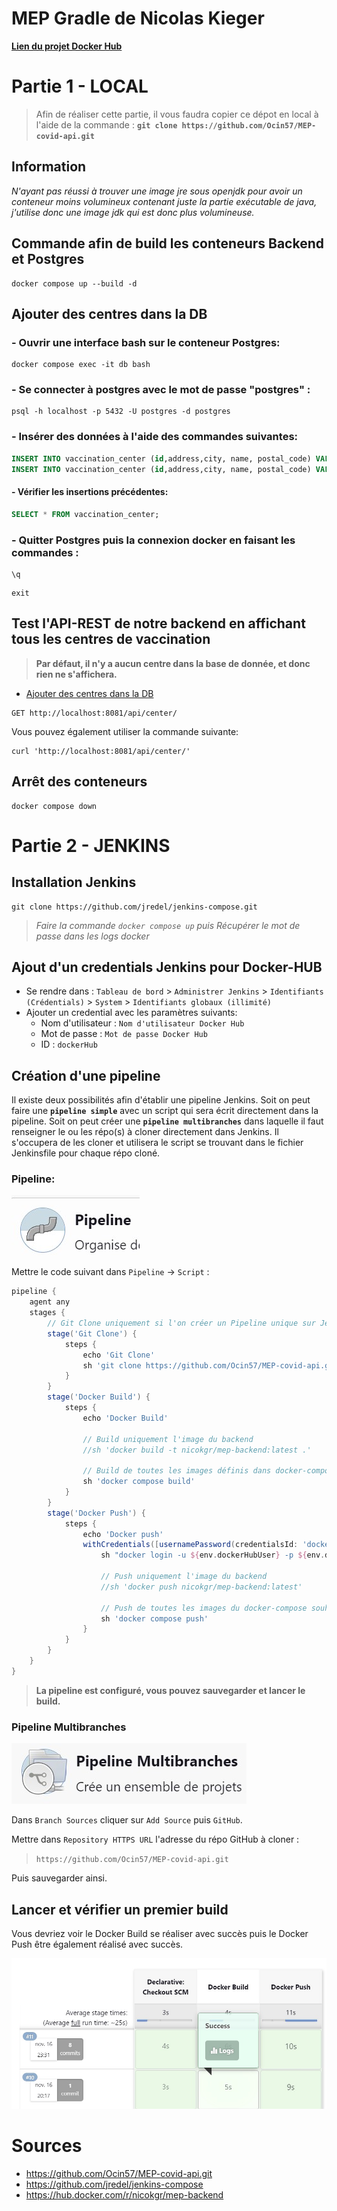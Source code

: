 # MEP Gradle de Nicolas Kieger
 
[**Lien du projet Docker Hub**](https://hub.docker.com/r/nicokgr/mep-backend)

# Partie 1 - LOCAL

> Afin de réaliser cette partie, il vous faudra copier ce dépot en local à l'aide de la commande : **`git clone https://github.com/Ocin57/MEP-covid-api.git`**

## Information
*N'ayant pas réussi à trouver une image jre sous openjdk pour avoir un conteneur moins volumineux contenant juste la partie exécutable de java, j'utilise donc une image jdk qui est donc plus volumineuse.*

## Commande afin de build les conteneurs Backend et Postgres

```shell
docker compose up --build -d
```

## Ajouter des centres dans la DB
### - Ouvrir une interface bash sur le conteneur Postgres:

```shell
docker compose exec -it db bash
```

### - Se connecter à postgres avec le mot de passe "postgres" :

```shell
psql -h localhost -p 5432 -U postgres -d postgres
```

### - Insérer des données à l'aide des commandes suivantes:

```sql
INSERT INTO vaccination_center (id,address,city, name, postal_code) VALUES (1, '5 rue du poisson','Paris','Centre de Paris','75000');
INSERT INTO vaccination_center (id,address,city, name, postal_code) VALUES (2, '2 rue de Brabois','Nancy','Centre de Nancy','54000');
```

#### - Vérifier les insertions précédentes: 

```sql
SELECT * FROM vaccination_center;
```

### - Quitter Postgres puis la connexion docker en faisant les commandes : 

```shell
\q
```
```shell
exit
```

## Test l'API-REST de notre backend en affichant tous les centres de vaccination

> **Par défaut, il n'y a aucun centre dans la base de donnée, et donc rien ne s'affichera.**
* [Ajouter des centres dans la DB](#Ajouter-des-centres-dans-la-DB)

```
GET http://localhost:8081/api/center/
```

Vous pouvez également utiliser la commande suivante:

```shell
curl 'http://localhost:8081/api/center/'
```

## Arrêt des conteneurs

```shell
docker compose down
```


# Partie 2 - JENKINS

## Installation Jenkins
```shell
git clone https://github.com/jredel/jenkins-compose.git
```
> *Faire la commande ``docker compose up`` puis Récupérer le mot de passe dans les logs docker*

## Ajout d'un credentials Jenkins pour Docker-HUB
- Se rendre dans :
``Tableau de bord`` > ``Administrer Jenkins`` > ``Identifiants (Crédentials)`` > ``System`` > ``Identifiants globaux (illimité)``
- Ajouter un credential avec les paramètres suivants:
    - Nom d'utilisateur : ``Nom d'utilisateur Docker Hub``
    - Mot de passe : ``Mot de passe Docker Hub``
    - ID : ``dockerHub``

## Création d'une pipeline

Il existe deux possibilités afin d'établir une pipeline Jenkins. Soit on peut faire une **``pipeline simple``** avec un script qui sera écrit directement dans la pipeline.
Soit on peut créer une **``pipeline multibranches``** dans laquelle il faut renseigner le ou les répo(s) à cloner directement dans Jenkins. Il s'occupera de les cloner et utilisera le script se trouvant dans le fichier Jenkinsfile pour chaque répo cloné.

### Pipeline:
![pipeline](./images/pipeline.jpg)

Mettre le code suivant dans ``Pipeline`` -> ``Script`` :
```groovy
pipeline {
    agent any
    stages {   
        // Git Clone uniquement si l'on créer un Pipeline unique sur Jenkins
        stage('Git Clone') {
            steps {
                echo 'Git Clone'
                sh 'git clone https://github.com/Ocin57/MEP-covid-api.git'
            }
        }  
        stage('Docker Build') {
            steps {
                echo 'Docker Build'

                // Build uniquement l'image du backend 
                //sh 'docker build -t nicokgr/mep-backend:latest .'

                // Build de toutes les images définis dans docker-compose
                sh 'docker compose build'
            }
        }
        stage('Docker Push') {
            steps {
                echo 'Docker push'
                withCredentials([usernamePassword(credentialsId: 'dockerHub', passwordVariable: 'dockerHubPassword', usernameVariable: 'dockerHubUser')]) {
                    sh "docker login -u ${env.dockerHubUser} -p ${env.dockerHubPassword}"

                    // Push uniquement l'image du backend
                    //sh 'docker push nicokgr/mep-backend:latest'

                    // Push de toutes les images du docker-compose souhaitées
                    sh 'docker compose push'
                }
            }
        }
    }
}
```

> **La pipeline est configuré, vous pouvez sauvegarder et lancer le build.**

### Pipeline Multibranches
![pipeline multibranches](./images/pipeline_multibranches.jpg)

Dans ``Branch Sources`` cliquer sur ``Add Source`` puis ``GitHub``.

Mettre dans ``Repository HTTPS URL`` l'adresse du répo GitHub à cloner : 
> ``https://github.com/Ocin57/MEP-covid-api.git``

Puis sauvegarder ainsi.

## Lancer et vérifier un premier build
Vous devriez voir le Docker Build se réaliser avec succès puis le Docker Push être également réalisé avec succès.

![build succes](./images/jenkins_succes.jpg)

# Sources
* https://github.com/Ocin57/MEP-covid-api.git
* https://github.com/jredel/jenkins-compose
* https://hub.docker.com/r/nicokgr/mep-backend
